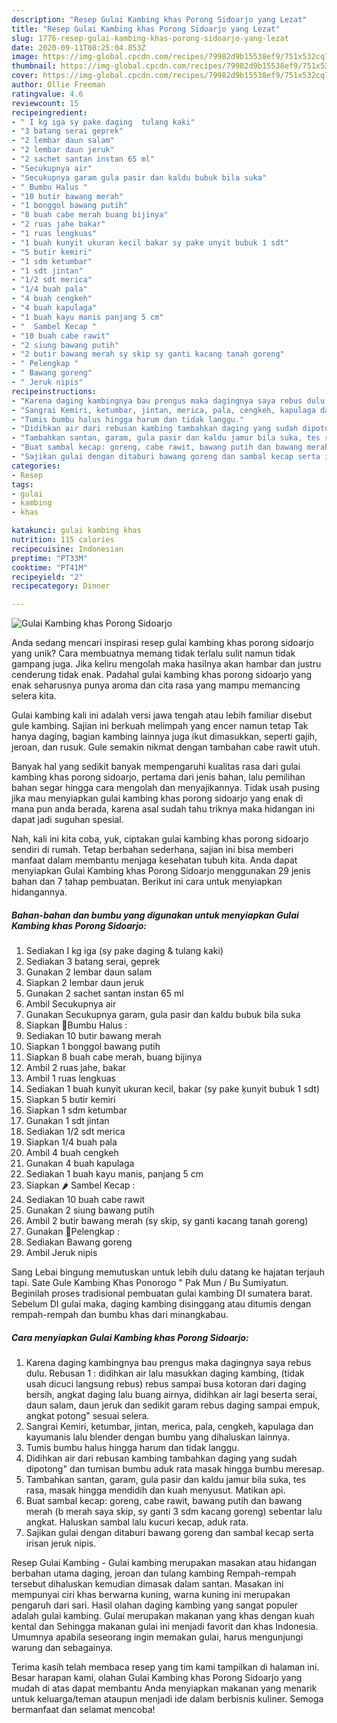 ```yaml
---
description: "Resep Gulai Kambing khas Porong Sidoarjo yang Lezat"
title: "Resep Gulai Kambing khas Porong Sidoarjo yang Lezat"
slug: 1776-resep-gulai-kambing-khas-porong-sidoarjo-yang-lezat
date: 2020-09-11T08:25:04.853Z
image: https://img-global.cpcdn.com/recipes/79982d9b15538ef9/751x532cq70/gulai-kambing-khas-porong-sidoarjo-foto-resep-utama.jpg
thumbnail: https://img-global.cpcdn.com/recipes/79982d9b15538ef9/751x532cq70/gulai-kambing-khas-porong-sidoarjo-foto-resep-utama.jpg
cover: https://img-global.cpcdn.com/recipes/79982d9b15538ef9/751x532cq70/gulai-kambing-khas-porong-sidoarjo-foto-resep-utama.jpg
author: Ollie Freeman
ratingvalue: 4.6
reviewcount: 15
recipeingredient:
- " I kg iga sy pake daging  tulang kaki"
- "3 batang serai geprek"
- "2 lembar daun salam"
- "2 lembar daun jeruk"
- "2 sachet santan instan 65 ml"
- "Secukupnya air"
- "Secukupnya garam gula pasir dan kaldu bubuk bila suka"
- " Bumbu Halus "
- "10 butir bawang merah"
- "1 bonggol bawang putih"
- "8 buah cabe merah buang bijinya"
- "2 ruas jahe bakar"
- "1 ruas lengkuas"
- "1 buah kunyit ukuran kecil bakar sy pake unyit bubuk 1 sdt"
- "5 butir kemiri"
- "1 sdm ketumbar"
- "1 sdt jintan"
- "1/2 sdt merica"
- "1/4 buah pala"
- "4 buah cengkeh"
- "4 buah kapulaga"
- "1 buah kayu manis panjang 5 cm"
- "  Sambel Kecap "
- "10 buah cabe rawit"
- "2 siung bawang putih"
- "2 butir bawang merah sy skip sy ganti kacang tanah goreng"
- " Pelengkap "
- " Bawang goreng"
- " Jeruk nipis"
recipeinstructions:
- "Karena daging kambingnya bau prengus maka dagingnya saya rebus dulu. Rebusan 1 : didihkan air lalu masukkan daging kambing, (tidak usah dicuci langsung rebus) rebus sampai busa kotoran dari daging bersih, angkat daging lalu buang airnya, didihkan air lagi beserta serai, daun salam, daun jeruk dan sedikit garam rebus daging sampai empuk, angkat potong&#34; sesuai selera."
- "Sangrai Kemiri, ketumbar, jintan, merica, pala, cengkeh, kapulaga dan kayumanis lalu blender dengan bumbu yang dihaluskan lainnya."
- "Tumis bumbu halus hingga harum dan tidak langgu."
- "Didihkan air dari rebusan kambing tambahkan daging yang sudah dipotong&#34; dan tumisan bumbu aduk rata masak hingga bumbu meresap."
- "Tambahkan santan, garam, gula pasir dan kaldu jamur bila suka, tes rasa, masak hingga mendidih dan kuah menyusut. Matikan api."
- "Buat sambal kecap: goreng, cabe rawit, bawang putih dan bawang merah (b merah saya skip, sy ganti 3 sdm kacang goreng) sebentar lalu angkat. Haluskan sambal lalu kucuri kecap, aduk rata."
- "Sajikan gulai dengan ditaburi bawang goreng dan sambal kecap serta irisan jeruk nipis."
categories:
- Resep
tags:
- gulai
- kambing
- khas

katakunci: gulai kambing khas 
nutrition: 115 calories
recipecuisine: Indonesian
preptime: "PT33M"
cooktime: "PT41M"
recipeyield: "2"
recipecategory: Dinner

---
```



![Gulai Kambing khas Porong Sidoarjo](https://img-global.cpcdn.com/recipes/79982d9b15538ef9/751x532cq70/gulai-kambing-khas-porong-sidoarjo-foto-resep-utama.jpg)

Anda sedang mencari inspirasi resep gulai kambing khas porong sidoarjo yang unik? Cara membuatnya memang tidak terlalu sulit namun tidak gampang juga. Jika keliru mengolah maka hasilnya akan hambar dan justru cenderung tidak enak. Padahal gulai kambing khas porong sidoarjo yang enak seharusnya punya aroma dan cita rasa yang mampu memancing selera kita.

Gulai kambing kali ini adalah versi jawa tengah atau lebih familiar disebut gule kambing. Sajian ini berkuah melimpah yang encer namun tetap Tak hanya daging, bagian kambing lainnya juga ikut dimasukkan, seperti gajih, jeroan, dan rusuk. Gule semakin nikmat dengan tambahan cabe rawit utuh.

Banyak hal yang sedikit banyak mempengaruhi kualitas rasa dari gulai kambing khas porong sidoarjo, pertama dari jenis bahan, lalu pemilihan bahan segar hingga cara mengolah dan menyajikannya. Tidak usah pusing jika mau menyiapkan gulai kambing khas porong sidoarjo yang enak di mana pun anda berada, karena asal sudah tahu triknya maka hidangan ini dapat jadi suguhan spesial.


Nah, kali ini kita coba, yuk, ciptakan gulai kambing khas porong sidoarjo sendiri di rumah. Tetap berbahan sederhana, sajian ini bisa memberi manfaat dalam membantu menjaga kesehatan tubuh kita. Anda dapat menyiapkan Gulai Kambing khas Porong Sidoarjo menggunakan 29 jenis bahan dan 7 tahap pembuatan. Berikut ini cara untuk menyiapkan hidangannya.

<!--inarticleads1-->

##### Bahan-bahan dan bumbu yang digunakan untuk menyiapkan Gulai Kambing khas Porong Sidoarjo:

1. Sediakan  I kg iga (sy pake daging &amp; tulang kaki)
1. Sediakan 3 batang serai, geprek
1. Gunakan 2 lembar daun salam
1. Siapkan 2 lembar daun jeruk
1. Gunakan 2 sachet santan instan 65 ml
1. Ambil Secukupnya air
1. Gunakan Secukupnya garam, gula pasir dan kaldu bubuk bila suka
1. Siapkan  🍃Bumbu Halus :
1. Sediakan 10 butir bawang merah
1. Siapkan 1 bonggol bawang putih
1. Siapkan 8 buah cabe merah, buang bijinya
1. Ambil 2 ruas jahe, bakar
1. Ambil 1 ruas lengkuas
1. Sediakan 1 buah kunyit ukuran kecil, bakar (sy pake ķunyit bubuk 1 sdt)
1. Siapkan 5 butir kemiri
1. Siapkan 1 sdm ketumbar
1. Gunakan 1 sdt jintan
1. Sediakan 1/2 sdt merica
1. Siapkan 1/4 buah pala
1. Ambil 4 buah cengkeh
1. Gunakan 4 buah kapulaga
1. Sediakan 1 buah kayu manis, panjang 5 cm
1. Siapkan  🌶 Sambel Kecap :
1. Sediakan 10 buah cabe rawit
1. Gunakan 2 siung bawang putih
1. Ambil 2 butir bawang merah (sy skip, sy ganti kacang tanah goreng)
1. Gunakan  🧄Pelengkap :
1. Sediakan  Bawang goreng
1. Ambil  Jeruk nipis


Sang Lebai bingung memutuskan untuk lebih dulu datang ke hajatan terjauh tapi. Sate Gule Kambing Khas Ponorogo &#34; Pak Mun / Bu Sumiyatun. Beginilah proses tradisional pembuatan gulai kambing DI sumatera barat. Sebelum DI gulai maka, daging kambing disinggang atau ditumis dengan rempah-rempah dan bumbu khas dari minangkabau. 

<!--inarticleads2-->

##### Cara menyiapkan Gulai Kambing khas Porong Sidoarjo:

1. Karena daging kambingnya bau prengus maka dagingnya saya rebus dulu. Rebusan 1 : didihkan air lalu masukkan daging kambing, (tidak usah dicuci langsung rebus) rebus sampai busa kotoran dari daging bersih, angkat daging lalu buang airnya, didihkan air lagi beserta serai, daun salam, daun jeruk dan sedikit garam rebus daging sampai empuk, angkat potong&#34; sesuai selera.
1. Sangrai Kemiri, ketumbar, jintan, merica, pala, cengkeh, kapulaga dan kayumanis lalu blender dengan bumbu yang dihaluskan lainnya.
1. Tumis bumbu halus hingga harum dan tidak langgu.
1. Didihkan air dari rebusan kambing tambahkan daging yang sudah dipotong&#34; dan tumisan bumbu aduk rata masak hingga bumbu meresap.
1. Tambahkan santan, garam, gula pasir dan kaldu jamur bila suka, tes rasa, masak hingga mendidih dan kuah menyusut. Matikan api.
1. Buat sambal kecap: goreng, cabe rawit, bawang putih dan bawang merah (b merah saya skip, sy ganti 3 sdm kacang goreng) sebentar lalu angkat. Haluskan sambal lalu kucuri kecap, aduk rata.
1. Sajikan gulai dengan ditaburi bawang goreng dan sambal kecap serta irisan jeruk nipis.


Resep Gulai Kambing - Gulai kambing merupakan masakan atau hidangan berbahan utama daging, jeroan dan tulang kambing Rempah-rempah tersebut dihaluskan kemudian dimasak dalam santan. Masakan ini mempunyai ciri khas berwarna kuning, warna kuning ini merupakan pengaruh dari sari. Hasil olahan daging kambing yang sangat populer adalah gulai kambing. Gulai merupakan makanan yang khas dengan kuah kental dan Sehingga makanan gulai ini menjadi favorit dan khas Indonesia. Umumnya apabila seseorang ingin memakan gulai, harus mengunjungi warung dan sebagainya. 

Terima kasih telah membaca resep yang tim kami tampilkan di halaman ini. Besar harapan kami, olahan Gulai Kambing khas Porong Sidoarjo yang mudah di atas dapat membantu Anda menyiapkan makanan yang menarik untuk keluarga/teman ataupun menjadi ide dalam berbisnis kuliner. Semoga bermanfaat dan selamat mencoba!
